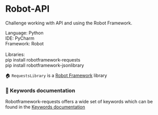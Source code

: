 # Robot-API
Challenge working with API and using the Robot Framework.


Language: Python \
IDE: PyCharm \
Framework: Robot \
\
Libraries: \
pip install robotframework-requests \
pip install robotframework-jsonlibrary

🏠 ``RequestsLibrary`` is a [Robot Framework](https://robotframework.org/) library

### 📖 Keywords documentation
Robotframework-requests offers a wide set of keywords which can be found in the [Keywords documentation](http://marketsquare.github.io/robotframework-requests/doc/RequestsLibrary.html)

